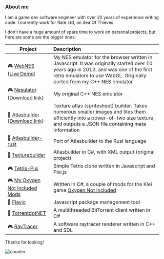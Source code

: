 ### About me

I am a game dev software engineer with over 20 years of experience writing code. I currently work for Rare Ltd, on Sea Of Thieves.

I don't have a huge amount of spare time to work on personal projects, but here are some are the bigger ones:

| Project       | Description           |
| ------------- |:----------------------|
| :video_game: [WebNES](https://github.com/peteward44/WebNES)</br>([Live Demo](http://peteward44.github.io/WebNES)) | My NES emulator for the browser written in Javascript. It was originally started over 10 years ago in 2013, and was one of the first retro emulators to use WebGL. Originally ported from my C++ NES emulator |
| :video_game: [Nesulator](https://github.com/peteward44/nesulator)</br>([Download link](https://github.com/peteward44/nesulator/releases)) | My original C++ NES emulator |
| :wrench: [Atlasbuilder](https://github.com/peteward44/atlasbuilder)</br>([Download link](https://github.com/peteward44/atlasbuilder/releases)) | Texture atlas (spritesheet) builder. Takes numerous smaller images and tiles them efficiently into a power-of-two size texture, and outputs a JSON file containing meta information |
| :wrench: [Atlasbuilder-rust](https://github.com/peteward44/atlasbuilder-rust) | Port of Atlasbuilder to the Rust language |
| :wrench: [Texturebuilder](https://github.com/peteward44/texturebuilder) | Atlasbuilder in C#, with XML output (original project) |
| :video_game: [Tetris-Pixi](https://github.com/peteward44/tetris-pixi) | Simple Tetris clone written in Javascript and Pixi.js |
| :video_game: [My Oxygen Not Included Mods](https://github.com/peteward44/ONIMods) | Written in C#, a couple of mods for the Klei game [Oxygen Not Included](https://www.klei.com/games/oxygen-not-included) |
| :wrench: [Flavio](https://github.com/peteward44/flavio) | Javascript package management tool |
| :wrench: [TorrentdotNET](https://github.com/peteward44/torrent.net) | A multithreaded BitTorrent client written in C# |
| :video_game: [RayTracer](https://github.com/peteward44/raytracer) | A software raytracer renderer written in C++ and SDL |


Thanks for looking!

![counter](https://ennzc7mkk0m2t0s.m.pipedream.net)
